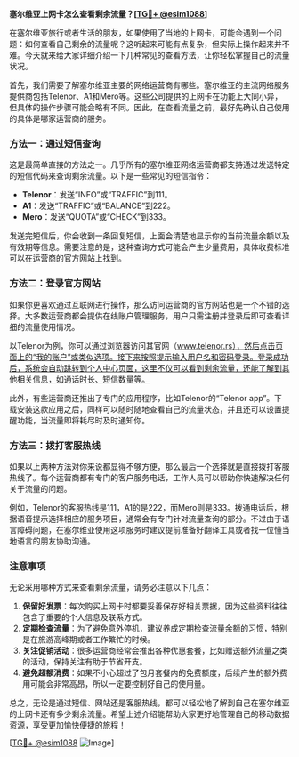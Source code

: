 **塞尔维亚上网卡怎么查看剩余流量？[[TG💪+ @esim1088](https://t.me/s/esim1088)]**

在塞尔维亚旅行或者生活的朋友，如果使用了当地的上网卡，可能会遇到一个问题：如何查看自己剩余的流量呢？这听起来可能有点复杂，但实际上操作起来并不难。今天就来给大家详细介绍一下几种常见的查看方法，让你轻松掌握自己的流量状况。

首先，我们需要了解塞尔维亚主要的网络运营商有哪些。塞尔维亚的主流网络服务提供商包括Telenor、A1和Mero等。这些公司提供的上网卡在功能上大同小异，但具体的操作步骤可能会略有不同。因此，在查看流量之前，最好先确认自己使用的具体是哪家运营商的服务。

### 方法一：通过短信查询

这是最简单直接的方法之一。几乎所有的塞尔维亚网络运营商都支持通过发送特定的短信代码来查询剩余流量。以下是一些常见的短信指令：

- **Telenor**：发送“INFO”或“TRAFFIC”到111。
- **A1**：发送“TRAFFIC”或“BALANCE”到222。
- **Mero**：发送“QUOTA”或“CHECK”到333。

发送完短信后，你会收到一条回复短信，上面会清楚地显示你的当前流量余额以及有效期等信息。需要注意的是，这种查询方式可能会产生少量费用，具体收费标准可以在运营商的官方网站上找到。

### 方法二：登录官方网站

如果你更喜欢通过互联网进行操作，那么访问运营商的官方网站也是一个不错的选择。大多数运营商都会提供在线账户管理服务，用户只需注册并登录后即可查看详细的流量使用情况。

以Telenor为例，你可以通过浏览器访问其官网（www.telenor.rs），然后点击页面上的“我的账户”或类似选项。接下来按照提示输入用户名和密码登录。登录成功后，系统会自动跳转到个人中心页面，这里不仅可以看到剩余流量，还能了解到其他相关信息，如通话时长、短信数量等。

此外，有些运营商还推出了专门的应用程序，比如Telenor的“Telenor app”。下载安装这款应用之后，同样可以随时随地查看自己的流量状态，并且还可以设置提醒功能，当流量即将耗尽时及时通知你。

### 方法三：拨打客服热线

如果以上两种方法对你来说都显得不够方便，那么最后一个选择就是直接拨打客服热线了。每个运营商都有专门的客户服务电话，工作人员可以帮助你快速解决任何关于流量的问题。

例如，Telenor的客服热线是111，A1的是222，而Mero则是333。拨通电话后，根据语音提示选择相应的服务项目，通常会有专门针对流量查询的部分。不过由于语言障碍问题，在塞尔维亚使用这项服务时建议提前准备好翻译工具或者找一位懂当地语言的朋友协助沟通。

### 注意事项

无论采用哪种方式来查看剩余流量，请务必注意以下几点：

1. **保留好发票**：每次购买上网卡时都要妥善保存好相关票据，因为这些资料往往包含了重要的个人信息及联系方式。
2. **定期检查流量**：为了避免意外停机，建议养成定期检查流量余额的习惯，特别是在旅游高峰期或者工作繁忙的时候。
3. **关注促销活动**：很多运营商经常会推出各种优惠套餐，比如赠送额外流量之类的活动，保持关注有助于节省开支。
4. **避免超额消费**：如果不小心超过了包月套餐内的免费额度，后续产生的额外费用可能会非常高昂，所以一定要控制好自己的使用量。

总之，无论是通过短信、网站还是客服热线，都可以轻松地了解到自己在塞尔维亚的上网卡还有多少剩余流量。希望上述介绍能帮助大家更好地管理自己的移动数据资源，享受更加愉快便捷的旅程！

[[TG💪+ @esim1088](https://t.me/s/esim1088) ![Image](https://i.postimg.cc/4NQfJmqS/Snipaste-2025-05-13-00-14-12.png)]